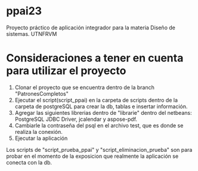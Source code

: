 # ppai23
Proyecto práctico de aplicación integrador para la materia Diseño de sistemas. UTNFRVM

# Consideraciones a tener en cuenta para utilizar el proyecto
1. Clonar el proyecto que se encuentra dentro de la branch "PatronesCompletos"
2. Ejecutar el script(script_ppai) en la carpeta de scripts dentro de la carpeta de postgreSQL para crear la db, tablas e insertar información.
3. Agregar las siguientes librerias dentro de "librarie" dentro del netbeans: PostgreSQL JDBC Driver, jcalendar y aspose-pdf.
4. Cambiarle la contraseña del psql en el archivo test, que es donde se realiza la conexión.
5. Ejecutar la aplicación

Los scripts de "script_prueba_ppai" y "script_eliminacion_prueba" son para probar en el momento de la exposicion que realmente la aplicación se conecta con la db.
